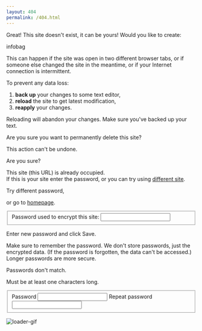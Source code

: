 ```yaml
---
layout: 404
permalink: /404.html
---
```

<!-- Dialogs -->
<div id="dialog-new-site" class="displaynone" title="Create new site?">
    <p> Great! This site doesn't exist, it can be yours! Would you like to create:</p>
    <p class="dialog-site-name"> infobag </p>
</div>
<div id="dialog-site-modified" class="displaynone" title="Site was modified in the meantime!">
    <p class="comment">This can happen if the site was open in two different
        browser tabs, or if someone else changed the site in the
        meantime, or if your Internet connection is intermittent. </p>
    <p>To prevent any data loss:</p>
    <ol>
        <li><strong>back up</strong> your changes to some text editor,</li>
        <li><strong>reload</strong> the site to get latest modification,</li>
        <li><strong>reapply</strong> your changes.</li>
    </ol>
</div>
<div id="dialog-confirm-reload" class="displaynone" title="Are you sure?">
    <p> Reloading will abandon your changes. Make sure you've backed up your text.</p>
</div>
<div id="dialog-confirm-delete-site" class="displaynone" title="Delete this site?">
    <p> Are you sure you want to permanently delete this site?</p>
    <p> This action can't be undone.</p>
</div>
<div id="dialog-confirm-delete-tab" class="displaynone" title="Delete this tab?">
    <p> Are you sure?</p>
</div>
<div id="dialog-password" class="displaynone" title="Password required">
    <p class="comment">This site (this URL) is already occupied.<br> If this is your site enter the password, or you can try using <a href="/">different site</a>.</p>
    <p class="additional-text remove-bottom">Try different password,</p>
    <p class="additional-text">or go to <a href="/">homepage</a>.</p>
    <form onsubmit="return false">
        <fieldset>
            <label for="enterpassword">Password used to encrypt this site:</label>
            <input type="password" name="enterpassword" id="enterpassword" value="" class="text ui-widget-content ui-corner-all" />
        </fieldset>
    </form>
</div>
<div id="dialog-new-password" class="displaynone">
    <p class="additional-text remove-bottom">Enter new password and click Save.</p>
    <p class="comment">Make sure to remember the password. We don't store passwords, just the encrypted data. (If the password is forgotten, the data can't be accessed.)<br> Longer passwords are more secure. </p>
    <p id="passwords-dont-match" class="displaynone"> Passwords don't match.</p>
    <p id="passwords-empty" class="displaynone"> Must be at least one characters long.</p>
    <form onsubmit="return false">
        <fieldset>
            <label for="newpassword1">Password</label>
            <input type="password" name="newpassword1" id="newpassword1" value="" class="text ui-widget-content ui-corner-all" />
            <label for="newpassword2">Repeat password</label>
            <input type="password" name="newpassword2" id="newpassword2" value="" class="text ui-widget-content ui-corner-all" />
        </fieldset>
    </form>
</div>
<!-- Toaster -->
<div id="outer-toast">
    <div id="toast"></div>
</div>
<!-- Loader -->
<div id="loader" class="displaynone ui-widget-overlay">
    <img src="/img/loader.gif" alt="loader-gif"/>
</div>
